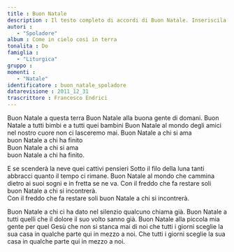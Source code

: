 ```yaml
--- 
title : Buon Natale
description : Il testo completo di accordi di Buon Natale. Inseriscila nel tuo canzoniere!
autori : 
   - "Spoladore"
album : Come in cielo così in terra
tonalita : Do
famiglia : 
   - "Liturgica"
gruppo : 
momenti : 
   - "Natale"
identificatore : buon_natale_spoladore
datarevisione : 2011_12_31
trascrittore : Francesco Endrici
--- 
```




Buon Natale a questa terra 
Buon Natale alla buona gente di domani. 
Buon Natale a tutti bimbi 
e a tutti quei bambini 
Buon Natale al mondo degli amici 
nel nostro cuore non ci lasceremo mai.
Buon Natale a chi si ama  
buon Natale a chi ha finito  
Buon Natale a chi si ama  
buon Natale a chi ha finito. 


E se scenderà la neve 
quei cattivi pensieri 
Sotto il filo della luna 
tanti abbracci quanto il tempo ci rimane. 
Buon Natale al mondo che cammina 
dietro ai suoi sogni e in fretta se ne va.
Con il freddo che fa restare soli 
buon Natale a chi si incontrerà.  
Con il freddo che fa restare soli 
buon Natale a chi si incontrerà.


Buon Natale a chi ci ha dato 
nel silenzio qualcuno chiama già. 
Buon Natale a tutti quelli 
che il dolore il suo volto sanno già. 
Buon Natale alla piccola mia gente 
per quel Gesù che non si stanca mai di noi
che tutti i giorni sceglie la sua casa 
in qualche parte qui in mezzo a noi. 
Che tutti i giorni sceglie la sua casa 
in qualche parte qui in mezzo a noi.


